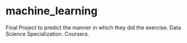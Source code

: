 # machine_learning

Final Project to predict the manner in which they did the exercise. Data Science Specialization. Coursera.
